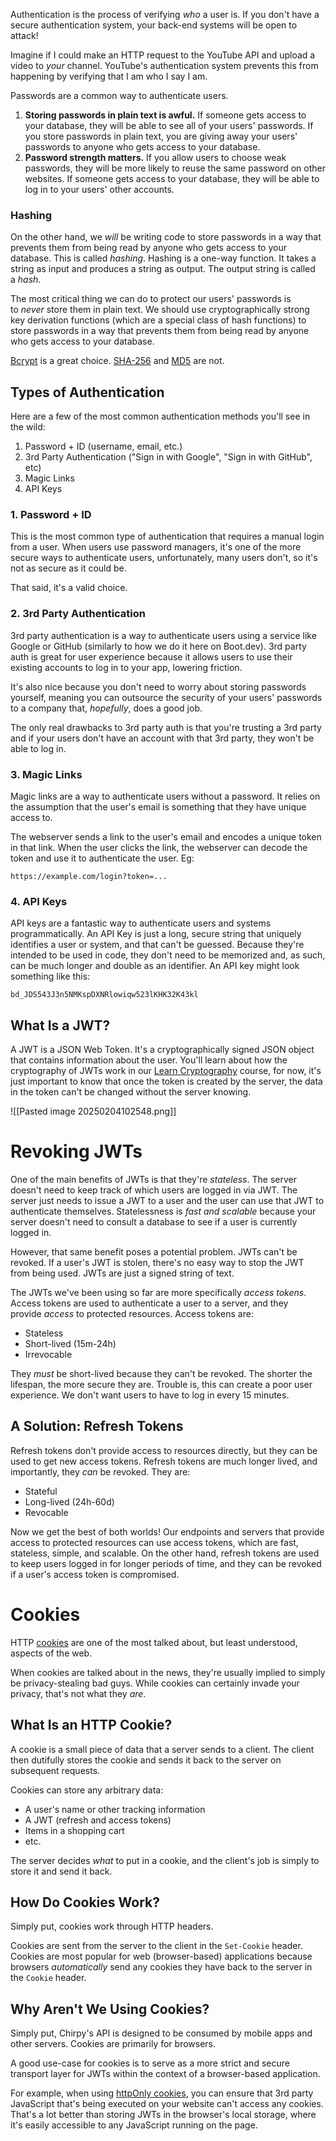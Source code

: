 Authentication is the process of verifying _who_ a user is. If you don't have a secure authentication system, your back-end systems will be open to attack!

Imagine if I could make an HTTP request to the YouTube API and upload a video to _your_ channel. YouTube's authentication system prevents this from happening by verifying that I am who I say I am.

Passwords are a common way to authenticate users.

1. **Storing passwords in plain text is awful.** If someone gets access to your database, they will be able to see all of your users' passwords. If you store passwords in plain text, you are giving away your users' passwords to anyone who gets access to your database.
2. **Password strength matters.** If you allow users to choose weak passwords, they will be more likely to reuse the same password on other websites. If someone gets access to your database, they will be able to log in to your users' other accounts.

### Hashing
On the other hand, we _will_ be writing code to store passwords in a way that prevents them from being read by anyone who gets access to your database. This is called _hashing_. Hashing is a one-way function. It takes a string as input and produces a string as output. The output string is called a _hash_.

The most critical thing we can do to protect our users' passwords is to _never_ store them in plain text. We should use cryptographically strong key derivation functions (which are a special class of hash functions) to store passwords in a way that prevents them from being read by anyone who gets access to your database.

[Bcrypt](https://blog.boot.dev/cryptography/bcrypt-step-by-step/) is a great choice. [SHA-256](https://blog.boot.dev/cryptography/how-sha-2-works-step-by-step-sha-256/) and [MD5](https://en.wikipedia.org/wiki/MD5) are not.

## Types of Authentication

Here are a few of the most common authentication methods you'll see in the wild:

1. Password + ID (username, email, etc.)
2. 3rd Party Authentication ("Sign in with Google", "Sign in with GitHub", etc)
3. Magic Links
4. API Keys

### 1. Password + ID

This is the most common type of authentication that requires a manual login from a user. When users use password managers, it's one of the more secure ways to authenticate users, unfortunately, many users don't, so it's not as secure as it could be.

That said, it's a valid choice.

### 2. 3rd Party Authentication

3rd party authentication is a way to authenticate users using a service like Google or GitHub (similarly to how we do it here on Boot.dev). 3rd party auth is great for user experience because it allows users to use their existing accounts to log in to your app, lowering friction.

It's also nice because you don't need to worry about storing passwords yourself, meaning you can outsource the security of your users' passwords to a company that, _hopefully_, does a good job.

The only real drawbacks to 3rd party auth is that you're trusting a 3rd party and if your users don't have an account with that 3rd party, they won't be able to log in.

### 3. Magic Links

Magic links are a way to authenticate users without a password. It relies on the assumption that the user's email is something that they have unique access to.

The webserver sends a link to the user's email and encodes a unique token in that link. When the user clicks the link, the webserver can decode the token and use it to authenticate the user. Eg:

`https://example.com/login?token=...`

### 4. API Keys

API keys are a fantastic way to authenticate users and systems programmatically. An API Key is just a long, secure string that uniquely identifies a user or system, and that can't be guessed. Because they're intended to be used in code, they don't need to be memorized and, as such, can be much longer and double as an identifier. An API key might look something like this:

`bd_JDS543J3n5NMKspDXNRlowiqw523lKHK32K43kl`

## What Is a JWT?

A JWT is a JSON Web Token. It's a cryptographically signed JSON object that contains information about the user. You'll learn about how the cryptography of JWTs work in our [Learn Cryptography](https://boot.dev/courses/learn-cryptography) course, for now, it's just important to know that once the token is created by the server, the data in the token can't be changed without the server knowing.

![[Pasted image 20250204102548.png]]

# Revoking JWTs

One of the main benefits of JWTs is that they're _stateless_. The server doesn't need to keep track of which users are logged in via JWT. The server just needs to issue a JWT to a user and the user can use that JWT to authenticate themselves. Statelessness is _fast and scalable_ because your server doesn't need to consult a database to see if a user is currently logged in.

However, that same benefit poses a potential problem. JWTs can't be revoked. If a user's JWT is stolen, there's no easy way to stop the JWT from being used. JWTs are just a signed string of text.

The JWTs we've been using so far are more specifically _access tokens_. Access tokens are used to authenticate a user to a server, and they provide _access_ to protected resources. Access tokens are:

- Stateless
- Short-lived (15m-24h)
- Irrevocable

They _must_ be short-lived because they can't be revoked. The shorter the lifespan, the more secure they are. Trouble is, this can create a poor user experience. We don't want users to have to log in every 15 minutes.

## A Solution: Refresh Tokens

Refresh tokens don't provide access to resources directly, but they can be used to get new access tokens. Refresh tokens are much longer lived, and importantly, they _can_ be revoked. They are:

- Stateful
- Long-lived (24h-60d)
- Revocable

Now we get the best of both worlds! Our endpoints and servers that provide access to protected resources can use access tokens, which are fast, stateless, simple, and scalable. On the other hand, refresh tokens are used to keep users logged in for longer periods of time, and they can be revoked if a user's access token is compromised.

# Cookies

HTTP [cookies](https://en.wikipedia.org/wiki/HTTP_cookie) are one of the most talked about, but least understood, aspects of the web.

When cookies are talked about in the news, they're usually implied to simply be privacy-stealing bad guys. While cookies can certainly invade your privacy, that's not what they _are_.

## What Is an HTTP Cookie?

A cookie is a small piece of data that a server sends to a client. The client then dutifully stores the cookie and sends it back to the server on subsequent requests.

Cookies can store any arbitrary data:

- A user's name or other tracking information
- A JWT (refresh and access tokens)
- Items in a shopping cart
- etc.

The server decides _what_ to put in a cookie, and the client's job is simply to store it and send it back.

## How Do Cookies Work?

Simply put, cookies work through HTTP headers.

Cookies are sent from the server to the client in the `Set-Cookie` header. Cookies are most popular for web (browser-based) applications because browsers _automatically_ send any cookies they have back to the server in the `Cookie` header.

## Why Aren't We Using Cookies?

Simply put, Chirpy's API is designed to be consumed by mobile apps and other servers. Cookies are primarily for browsers.

A good use-case for cookies is to serve as a more strict and secure transport layer for JWTs within the context of a browser-based application.

For example, when using [httpOnly cookies](https://developer.mozilla.org/en-US/docs/Web/HTTP/Cookies#block_access_to_your_cookies), you can ensure that 3rd party JavaScript that's being executed on your website can't access any cookies. That's a lot better than storing JWTs in the browser's local storage, where it's easily accessible to any JavaScript running on the page.
